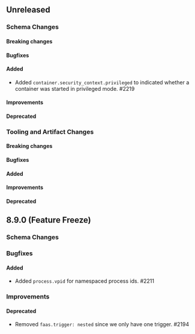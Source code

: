 <!-- When adding an entry to the Changelog:

- Please follow the Keep a Changelog: http://keepachangelog.com/ guidelines.
- Please insert your changelog line ordered by PR ID.
- Make sure you add your entry to the correct section (schema or tooling).

Thanks, you're awesome :-) -->

## Unreleased

### Schema Changes

#### Breaking changes

#### Bugfixes

#### Added
* Added `container.security_context.privileged` to indicated whether a container was started in privileged mode. #2219

#### Improvements

#### Deprecated

### Tooling and Artifact Changes

#### Breaking changes

#### Bugfixes

#### Added

#### Improvements

#### Deprecated

## 8.9.0 (Feature Freeze)

### Schema Changes

### Bugfixes

#### Added
* Added `process.vpid` for namespaced process ids. #2211

### Improvements

#### Deprecated
* Removed `faas.trigger: nested` since we only have one trigger. #2194

<!-- All empty sections:

## Unreleased

### Schema Changes

#### Breaking changes

#### Bugfixes

#### Added

#### Improvements

#### Deprecated

### Tooling and Artifact Changes

#### Breaking changes

#### Bugfixes

#### Added

#### Improvements

#### Deprecated

-->
